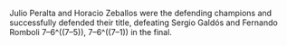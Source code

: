 Julio Peralta and Horacio Zeballos were the defending champions and successfully defended their title, defeating Sergio Galdós and Fernando Romboli 7–6^((7–5)), 7–6^((7–1)) in the final.
